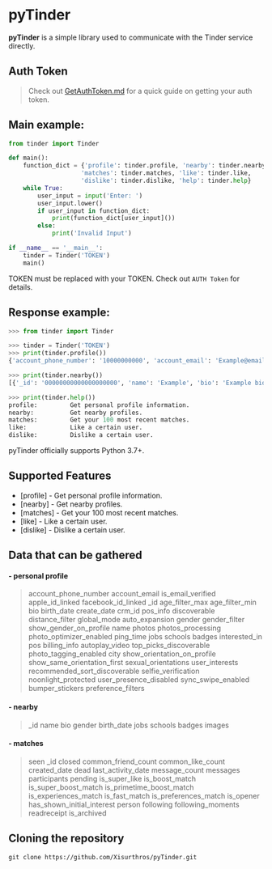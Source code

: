 # pyTinder

**pyTinder** is a simple library used to communicate with the Tinder service directly.

## Auth Token
> Check out [GetAuthToken.md](https://github.com/Xisurthros/pyTinder/blob/master/GetAuthToken.md) for a quick guide on getting your auth token.

## Main example:
```python
from tinder import Tinder

def main():
	function_dict = {'profile': tinder.profile, 'nearby': tinder.nearby,
					'matches': tinder.matches, 'like': tinder.like,
					'dislike': tinder.dislike, 'help': tinder.help}
	while True:
		user_input = input('Enter: ')
		user_input.lower()
		if user_input in function_dict:
			print(function_dict[user_input]())
		else:
			print('Invalid Input')

if __name__ == '__main__':
	tinder = Tinder('TOKEN')
	main()
```
TOKEN must be replaced with your TOKEN. Check out `AUTH Token` for details.

## Response example:
```python
>>> from tinder import Tinder

>>> tinder = Tinder('TOKEN')
>>> print(tinder.profile())
{'account_phone_number': '10000000000', 'account_email': 'Example@email.com', 'is_email_verified': True, 'apple_id_linked': False, 'facebook_id_linked': False, '_id': '00000000000000000000', 'age_filter_max': 1000, 'age_filter_min': 18, 'bio': "Example bio", 'birth_date': '2000-01-01T00:00:00.000Z', 'create_date': '2000-01-01T00:00:00.000Z'.....

>>> print(tinder.nearby())
[{'_id': '00000000000000000000', 'name': 'Example', 'bio': 'Example bio', 'gender': -1, 'birth_date': '2000-01-01T00:00:00.000Z', 'jobs': [], 'schools': [],.....

>>> print(tinder.help())
profile:         Get personal profile information.
nearby:          Get nearby profiles.
matches:         Get your 100 most recent matches.
like:            Like a certain user.
dislike:         Dislike a certain user.
```
pyTinder officially supports Python 3.7+.

## Supported Features
- [profile] - Get personal profile information.
- [nearby] - Get nearby profiles.
- [matches] - Get your 100 most recent matches.
- [like] - Like a certain user.
- [dislike] - Dislike a certain user.

## Data that can be gathered
#### - personal profile
> account_phone_number
> account_email
> is_email_verified
> apple_id_linked
> facebook_id_linked
> _id
> age_filter_max
> age_filter_min
> bio
> birth_date
> create_date
> crm_id
> pos_info
> discoverable
> distance_filter
> global_mode
> auto_expansion
> gender
> gender_filter
> show_gender_on_profile
> name
> photos
> photos_processing
> photo_optimizer_enabled
> ping_time
> jobs
> schools
> badges
> interested_in
> pos
> billing_info
> autoplay_video
> top_picks_discoverable
> photo_tagging_enabled
> city
> show_orientation_on_profile
> show_same_orientation_first
> sexual_orientations
> user_interests
> recommended_sort_discoverable
> selfie_verification
> noonlight_protected
> user_presence_disabled
> sync_swipe_enabled
> bumper_stickers
> preference_filters

#### - nearby
> _id
> name
> bio
> gender
> birth_date
> jobs
> schools
> badges
> images

#### - matches
> seen
> _id
> closed
> common_friend_count
> common_like_count
> created_date
> dead
> last_activity_date
> message_count
> messages
> participants
> pending
> is_super_like
> is_boost_match
> is_super_boost_match
> is_primetime_boost_match
> is_experiences_match
> is_fast_match
> is_preferences_match
> is_opener
> has_shown_initial_interest
> person
> following
> following_moments
> readreceipt
> is_archived

## Cloning the repository
```shell
git clone https://github.com/Xisurthros/pyTinder.git
```